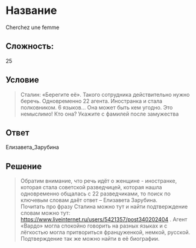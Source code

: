# Название
Cherchez une femme
## Сложность: 
25
## Условие
> Сталин: «Берегите её». Такого сотрудника действительно нужно беречь. Одновременно 22 агента. Иностранка и стала полковником. 6 языков… Она может быть кем угодно. Это немыслимо! 
> Кто она? Укажите с фамилей после замужества

## Ответ
Елизавета_Зарубина 
## Решение
> Обратим внимание, что речь идёт о женщине - иностранке, которая стала советской разведчицей, которая нашла одновременно общалась с 22 разведчиками, то поиск по ключевым словам даёт ответ – Елизавета Зарубина.  
> Почитать про фразу Сталина можно тут и найти подтверждение словам можно тут:
https://www.liveinternet.ru/users/5421357/post340202404 . Агент «Вардо» могла спокойно говорить на разных языках и с лёгкостью могла притвориться француженкой, немкой, русской. Подтверждение так же можно найти в её биографии.
